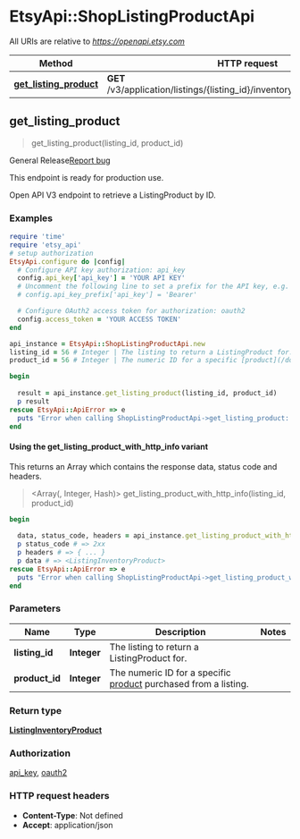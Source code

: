 # EtsyApi::ShopListingProductApi

All URIs are relative to *https://openapi.etsy.com*

| Method | HTTP request | Description |
| ------ | ------------ | ----------- |
| [**get_listing_product**](ShopListingProductApi.md#get_listing_product) | **GET** /v3/application/listings/{listing_id}/inventory/products/{product_id} |  |


## get_listing_product

> <ListingInventoryProduct> get_listing_product(listing_id, product_id)



<div class=\"wt-display-flex-xs wt-align-items-center wt-mt-xs-2 wt-mb-xs-3\"><span class=\"wt-badge wt-badge--notification-03 wt-bg-slime-tint wt-mr-xs-2\">General Release</span><a class=\"wt-text-link\" href=\"https://github.com/etsy/open-api/issues/new/choose\" target=\"_blank\" rel=\"noopener noreferrer\">Report bug</a></div><div class=\"wt-display-flex-xs wt-align-items-center wt-mt-xs-2 wt-mb-xs-3\"><p class=\"wt-text-body-01 banner-text\">This endpoint is ready for production use.</p></div>  Open API V3 endpoint to retrieve a ListingProduct by ID.

### Examples

```ruby
require 'time'
require 'etsy_api'
# setup authorization
EtsyApi.configure do |config|
  # Configure API key authorization: api_key
  config.api_key['api_key'] = 'YOUR API KEY'
  # Uncomment the following line to set a prefix for the API key, e.g. 'Bearer' (defaults to nil)
  # config.api_key_prefix['api_key'] = 'Bearer'

  # Configure OAuth2 access token for authorization: oauth2
  config.access_token = 'YOUR ACCESS TOKEN'
end

api_instance = EtsyApi::ShopListingProductApi.new
listing_id = 56 # Integer | The listing to return a ListingProduct for.
product_id = 56 # Integer | The numeric ID for a specific [product](/documentation/reference#tag/ShopListing-Product) purchased from a listing.

begin
  
  result = api_instance.get_listing_product(listing_id, product_id)
  p result
rescue EtsyApi::ApiError => e
  puts "Error when calling ShopListingProductApi->get_listing_product: #{e}"
end
```

#### Using the get_listing_product_with_http_info variant

This returns an Array which contains the response data, status code and headers.

> <Array(<ListingInventoryProduct>, Integer, Hash)> get_listing_product_with_http_info(listing_id, product_id)

```ruby
begin
  
  data, status_code, headers = api_instance.get_listing_product_with_http_info(listing_id, product_id)
  p status_code # => 2xx
  p headers # => { ... }
  p data # => <ListingInventoryProduct>
rescue EtsyApi::ApiError => e
  puts "Error when calling ShopListingProductApi->get_listing_product_with_http_info: #{e}"
end
```

### Parameters

| Name | Type | Description | Notes |
| ---- | ---- | ----------- | ----- |
| **listing_id** | **Integer** | The listing to return a ListingProduct for. |  |
| **product_id** | **Integer** | The numeric ID for a specific [product](/documentation/reference#tag/ShopListing-Product) purchased from a listing. |  |

### Return type

[**ListingInventoryProduct**](ListingInventoryProduct.md)

### Authorization

[api_key](../README.md#api_key), [oauth2](../README.md#oauth2)

### HTTP request headers

- **Content-Type**: Not defined
- **Accept**: application/json


